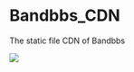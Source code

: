 # Bandbbs_CDN
The static file CDN of Bandbbs

[![](https://data.jsdelivr.com/v1/package/gh/Bandbbs/Bandbbs_CDN/badge)](https://www.jsdelivr.com/package/gh/Bandbbs/Bandbbs_CDN)
